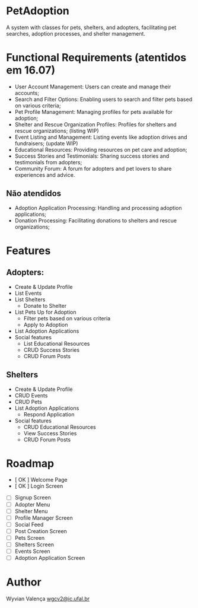 # PetAdoption
A system with classes for pets, shelters, and adopters, facilitating pet searches, adoption processes, and shelter management.

# Functional Requirements (atentidos em 16.07)
- User Account Management: Users can create and manage their accounts;
- Search and Filter Options: Enabling users to search and filter pets based on various criteria;
- Pet Profile Management: Managing profiles for pets available for adoption;
- Shelter and Rescue Organization Profiles: Profiles for shelters and rescue organizations; (listing WIP)
- Event Listing and Management: Listing events like adoption drives and fundraisers; (update WIP)
- Educational Resources: Providing resources on pet care and adoption;
- Success Stories and Testimonials: Sharing success stories and testimonials from adopters;
- Community Forum: A forum for adopters and pet lovers to share experiences and advice.

## Não atendidos
- Adoption Application Processing: Handling and processing adoption applications;
- Donation Processing: Facilitating donations to shelters and rescue organizations;

# Features
## Adopters:
- Create & Update Profile
- List Events
- List Shelters
    - Donate to Shelter
- List Pets Up for Adoption
    - Filter pets based on various criteria
    - Apply to Adoption
- List Adoption Applications
- Social features
    - List Educational Resources
    - CRUD Success Stories
    - CRUD Forum Posts

## Shelters
- Create & Update Profile
- CRUD Events
- CRUD Pets
- List Adoption Applications
    - Respond Application
- Social features
    - CRUD Educational Resources
    - View Success Stories
    - CRUD Forum Posts

# Roadmap
- [ OK ] Welcome Page
- [ OK ] Login Screen
- [ ] Signup Screen
- [ ] Adopter Menu
- [ ] Shelter Menu
- [ ] Profile Manager Screen
- [ ] Social Feed
- [ ] Post Creation Screen
- [ ] Pets Screen
- [ ] Shelters Screen
- [ ] Events Screen
- [ ] Adoption Application Screen

# Author
Wyvian Valença
wgcv2@ic.ufal.br
